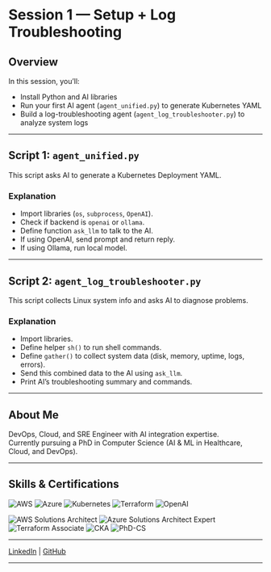 # Session 1 — Setup + Log Troubleshooting

## Overview
In this session, you’ll:
- Install Python and AI libraries
- Run your first AI agent (`agent_unified.py`) to generate Kubernetes YAML
- Build a log-troubleshooting agent (`agent_log_troubleshooter.py`) to analyze system logs

---

## Script 1: `agent_unified.py`

This script asks AI to generate a Kubernetes Deployment YAML.

### Explanation
- Import libraries (`os`, `subprocess`, `OpenAI`).
- Check if backend is `openai` or `ollama`.
- Define function `ask_llm` to talk to the AI.
- If using OpenAI, send prompt and return reply.
- If using Ollama, run local model.

---

## Script 2: `agent_log_troubleshooter.py`

This script collects Linux system info and asks AI to diagnose problems.

### Explanation
- Import libraries.
- Define helper `sh()` to run shell commands.
- Define `gather()` to collect system data (disk, memory, uptime, logs, errors).
- Send this combined data to the AI using `ask_llm`.
- Print AI’s troubleshooting summary and commands.

---

## About Me  

DevOps, Cloud, and SRE Engineer with AI integration expertise.  
Currently pursuing a PhD in Computer Science (AI & ML in Healthcare, Cloud, and DevOps).  

---

## Skills & Certifications  

![AWS](https://img.shields.io/badge/AWS-orange?logo=amazon-aws&logoColor=white)
![Azure](https://img.shields.io/badge/Azure-blue?logo=microsoft-azure&logoColor=white)
![Kubernetes](https://img.shields.io/badge/Kubernetes-326ce5?logo=kubernetes&logoColor=white)
![Terraform](https://img.shields.io/badge/Terraform-844FBA?logo=terraform&logoColor=white)
![OpenAI](https://img.shields.io/badge/AI-OpenAI-412991?logo=openai&logoColor=white)

![AWS Solutions Architect](https://img.shields.io/badge/Cert-AWS%20SA-orange?logo=amazon-aws&logoColor=white)
![Azure Solutions Architect Expert](https://img.shields.io/badge/Cert-Azure%20SA%20Expert-blue?logo=microsoft-azure&logoColor=white)
![Terraform Associate](https://img.shields.io/badge/Cert-Terraform%20Assoc-844FBA?logo=terraform&logoColor=white)
![CKA](https://img.shields.io/badge/Cert-CKA-326ce5?logo=kubernetes&logoColor=white)
![PhD-CS](https://img.shields.io/badge/PhD-CS%20(In%20Progress)-lightgrey)

---

[LinkedIn](https://linkedin.com/in/ready2assist) | [GitHub](https://github.com/Here2ServeU)

---
